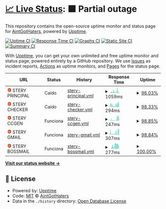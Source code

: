 # [📈 Live Status](https://stery-server.ml): <!--live status--> **🟧 Partial outage**

This repository contains the open-source uptime monitor and status page for [AintGotHaters](https://stery-server.ml), powered by [Upptime](https://github.com/upptime/upptime).

[![Uptime CI](https://github.com/bystrokr/steryservers/workflows/Uptime%20CI/badge.svg)](https://github.com/bystrokr/steryservers/actions?query=workflow%3A%22Uptime+CI%22)
[![Response Time CI](https://github.com/bystrokr/steryservers/workflows/Response%20Time%20CI/badge.svg)](https://github.com/bystrokr/steryservers/actions?query=workflow%3A%22Response+Time+CI%22)
[![Graphs CI](https://github.com/bystrokr/steryservers/workflows/Graphs%20CI/badge.svg)](https://github.com/bystrokr/steryservers/actions?query=workflow%3A%22Graphs+CI%22)
[![Static Site CI](https://github.com/bystrokr/steryservers/workflows/Static%20Site%20CI/badge.svg)](https://github.com/bystrokr/steryservers/actions?query=workflow%3A%22Static+Site+CI%22)
[![Summary CI](https://github.com/bystrokr/steryservers/workflows/Summary%20CI/badge.svg)](https://github.com/bystrokr/steryservers/actions?query=workflow%3A%22Summary+CI%22)

With [Upptime](https://upptime.js.org), you can get your own unlimited and free uptime monitor and status page, powered entirely by a GitHub repository. We use [Issues](https://github.com/bystrokr/steryservers/issues) as incident reports, [Actions](https://github.com/bystrokr/steryservers/actions) as uptime monitors, and [Pages](https://stery-server.ml) for the status page.

<!--start: status pages-->
<!-- This summary is generated by Upptime (https://github.com/upptime/upptime) -->
<!-- Do not edit this manually, your changes will be overwritten -->
<!-- prettier-ignore -->
| URL | Status | History | Response Time | Uptime |
| --- | ------ | ------- | ------------- | ------ |
| <img alt="" src="https://raw.githubusercontent.com/bystrokr/steryservrs/master/assets/sterylogo.svg" height="13"> STERY PRINCIPAL | Caído | [stery-principal.yml](https://github.com/bystrokr/steryservrs/commits/HEAD/history/stery-principal.yml) | <details><summary><img alt="Response time graph" src="./graphs/stery-principal/response-time-week.png" height="20"> 1059ms</summary><br><a href="https://stery-server.ml/history/stery-principal"><img alt="Response time 860" src="https://img.shields.io/endpoint?url=https%3A%2F%2Fraw.githubusercontent.com%2Fbystrokr%2Fsteryservrs%2FHEAD%2Fapi%2Fstery-principal%2Fresponse-time.json"></a><br><a href="https://stery-server.ml/history/stery-principal"><img alt="24-hour response time 627" src="https://img.shields.io/endpoint?url=https%3A%2F%2Fraw.githubusercontent.com%2Fbystrokr%2Fsteryservrs%2FHEAD%2Fapi%2Fstery-principal%2Fresponse-time-day.json"></a><br><a href="https://stery-server.ml/history/stery-principal"><img alt="7-day response time 1059" src="https://img.shields.io/endpoint?url=https%3A%2F%2Fraw.githubusercontent.com%2Fbystrokr%2Fsteryservrs%2FHEAD%2Fapi%2Fstery-principal%2Fresponse-time-week.json"></a><br><a href="https://stery-server.ml/history/stery-principal"><img alt="30-day response time 976" src="https://img.shields.io/endpoint?url=https%3A%2F%2Fraw.githubusercontent.com%2Fbystrokr%2Fsteryservrs%2FHEAD%2Fapi%2Fstery-principal%2Fresponse-time-month.json"></a><br><a href="https://stery-server.ml/history/stery-principal"><img alt="1-year response time 860" src="https://img.shields.io/endpoint?url=https%3A%2F%2Fraw.githubusercontent.com%2Fbystrokr%2Fsteryservrs%2FHEAD%2Fapi%2Fstery-principal%2Fresponse-time-year.json"></a></details> | <details><summary><a href="https://stery-server.ml/history/stery-principal">96.03%</a></summary><a href="https://stery-server.ml/history/stery-principal"><img alt="All-time uptime 99.54%" src="https://img.shields.io/endpoint?url=https%3A%2F%2Fraw.githubusercontent.com%2Fbystrokr%2Fsteryservrs%2FHEAD%2Fapi%2Fstery-principal%2Fuptime.json"></a><br><a href="https://stery-server.ml/history/stery-principal"><img alt="24-hour uptime 83.95%" src="https://img.shields.io/endpoint?url=https%3A%2F%2Fraw.githubusercontent.com%2Fbystrokr%2Fsteryservrs%2FHEAD%2Fapi%2Fstery-principal%2Fuptime-day.json"></a><br><a href="https://stery-server.ml/history/stery-principal"><img alt="7-day uptime 96.03%" src="https://img.shields.io/endpoint?url=https%3A%2F%2Fraw.githubusercontent.com%2Fbystrokr%2Fsteryservrs%2FHEAD%2Fapi%2Fstery-principal%2Fuptime-week.json"></a><br><a href="https://stery-server.ml/history/stery-principal"><img alt="30-day uptime 99.09%" src="https://img.shields.io/endpoint?url=https%3A%2F%2Fraw.githubusercontent.com%2Fbystrokr%2Fsteryservrs%2FHEAD%2Fapi%2Fstery-principal%2Fuptime-month.json"></a><br><a href="https://stery-server.ml/history/stery-principal"><img alt="1-year uptime 99.54%" src="https://img.shields.io/endpoint?url=https%3A%2F%2Fraw.githubusercontent.com%2Fbystrokr%2Fsteryservrs%2FHEAD%2Fapi%2Fstery-principal%2Fuptime-year.json"></a></details>
| <img alt="" src="https://raw.githubusercontent.com/bystrokr/steryservrs/master/assets/sterylogo.svg" height="13"> STERY CHECKER | Caído | [stery-checker.yml](https://github.com/bystrokr/steryservrs/commits/HEAD/history/stery-checker.yml) | <details><summary><img alt="Response time graph" src="./graphs/stery-checker/response-time-week.png" height="20"> 294ms</summary><br><a href="https://stery-server.ml/history/stery-checker"><img alt="Response time 355" src="https://img.shields.io/endpoint?url=https%3A%2F%2Fraw.githubusercontent.com%2Fbystrokr%2Fsteryservrs%2FHEAD%2Fapi%2Fstery-checker%2Fresponse-time.json"></a><br><a href="https://stery-server.ml/history/stery-checker"><img alt="24-hour response time 112" src="https://img.shields.io/endpoint?url=https%3A%2F%2Fraw.githubusercontent.com%2Fbystrokr%2Fsteryservrs%2FHEAD%2Fapi%2Fstery-checker%2Fresponse-time-day.json"></a><br><a href="https://stery-server.ml/history/stery-checker"><img alt="7-day response time 294" src="https://img.shields.io/endpoint?url=https%3A%2F%2Fraw.githubusercontent.com%2Fbystrokr%2Fsteryservrs%2FHEAD%2Fapi%2Fstery-checker%2Fresponse-time-week.json"></a><br><a href="https://stery-server.ml/history/stery-checker"><img alt="30-day response time 273" src="https://img.shields.io/endpoint?url=https%3A%2F%2Fraw.githubusercontent.com%2Fbystrokr%2Fsteryservrs%2FHEAD%2Fapi%2Fstery-checker%2Fresponse-time-month.json"></a><br><a href="https://stery-server.ml/history/stery-checker"><img alt="1-year response time 355" src="https://img.shields.io/endpoint?url=https%3A%2F%2Fraw.githubusercontent.com%2Fbystrokr%2Fsteryservrs%2FHEAD%2Fapi%2Fstery-checker%2Fresponse-time-year.json"></a></details> | <details><summary><a href="https://stery-server.ml/history/stery-checker">98.33%</a></summary><a href="https://stery-server.ml/history/stery-checker"><img alt="All-time uptime 99.72%" src="https://img.shields.io/endpoint?url=https%3A%2F%2Fraw.githubusercontent.com%2Fbystrokr%2Fsteryservrs%2FHEAD%2Fapi%2Fstery-checker%2Fuptime.json"></a><br><a href="https://stery-server.ml/history/stery-checker"><img alt="24-hour uptime 95.14%" src="https://img.shields.io/endpoint?url=https%3A%2F%2Fraw.githubusercontent.com%2Fbystrokr%2Fsteryservrs%2FHEAD%2Fapi%2Fstery-checker%2Fuptime-day.json"></a><br><a href="https://stery-server.ml/history/stery-checker"><img alt="7-day uptime 98.33%" src="https://img.shields.io/endpoint?url=https%3A%2F%2Fraw.githubusercontent.com%2Fbystrokr%2Fsteryservrs%2FHEAD%2Fapi%2Fstery-checker%2Fuptime-week.json"></a><br><a href="https://stery-server.ml/history/stery-checker"><img alt="30-day uptime 99.61%" src="https://img.shields.io/endpoint?url=https%3A%2F%2Fraw.githubusercontent.com%2Fbystrokr%2Fsteryservrs%2FHEAD%2Fapi%2Fstery-checker%2Fuptime-month.json"></a><br><a href="https://stery-server.ml/history/stery-checker"><img alt="1-year uptime 99.72%" src="https://img.shields.io/endpoint?url=https%3A%2F%2Fraw.githubusercontent.com%2Fbystrokr%2Fsteryservrs%2FHEAD%2Fapi%2Fstery-checker%2Fuptime-year.json"></a></details>
| <img alt="" src="https://raw.githubusercontent.com/bystrokr/steryservrs/master/assets/sterylogo.svg" height="13"> STERY CCGEN | Funciona | [stery-ccgen.yml](https://github.com/bystrokr/steryservrs/commits/HEAD/history/stery-ccgen.yml) | <details><summary><img alt="Response time graph" src="./graphs/stery-ccgen/response-time-week.png" height="20"> 247ms</summary><br><a href="https://stery-server.ml/history/stery-ccgen"><img alt="Response time 412" src="https://img.shields.io/endpoint?url=https%3A%2F%2Fraw.githubusercontent.com%2Fbystrokr%2Fsteryservrs%2FHEAD%2Fapi%2Fstery-ccgen%2Fresponse-time.json"></a><br><a href="https://stery-server.ml/history/stery-ccgen"><img alt="24-hour response time 105" src="https://img.shields.io/endpoint?url=https%3A%2F%2Fraw.githubusercontent.com%2Fbystrokr%2Fsteryservrs%2FHEAD%2Fapi%2Fstery-ccgen%2Fresponse-time-day.json"></a><br><a href="https://stery-server.ml/history/stery-ccgen"><img alt="7-day response time 247" src="https://img.shields.io/endpoint?url=https%3A%2F%2Fraw.githubusercontent.com%2Fbystrokr%2Fsteryservrs%2FHEAD%2Fapi%2Fstery-ccgen%2Fresponse-time-week.json"></a><br><a href="https://stery-server.ml/history/stery-ccgen"><img alt="30-day response time 353" src="https://img.shields.io/endpoint?url=https%3A%2F%2Fraw.githubusercontent.com%2Fbystrokr%2Fsteryservrs%2FHEAD%2Fapi%2Fstery-ccgen%2Fresponse-time-month.json"></a><br><a href="https://stery-server.ml/history/stery-ccgen"><img alt="1-year response time 412" src="https://img.shields.io/endpoint?url=https%3A%2F%2Fraw.githubusercontent.com%2Fbystrokr%2Fsteryservrs%2FHEAD%2Fapi%2Fstery-ccgen%2Fresponse-time-year.json"></a></details> | <details><summary><a href="https://stery-server.ml/history/stery-ccgen">98.85%</a></summary><a href="https://stery-server.ml/history/stery-ccgen"><img alt="All-time uptime 98.85%" src="https://img.shields.io/endpoint?url=https%3A%2F%2Fraw.githubusercontent.com%2Fbystrokr%2Fsteryservrs%2FHEAD%2Fapi%2Fstery-ccgen%2Fuptime.json"></a><br><a href="https://stery-server.ml/history/stery-ccgen"><img alt="24-hour uptime 97.20%" src="https://img.shields.io/endpoint?url=https%3A%2F%2Fraw.githubusercontent.com%2Fbystrokr%2Fsteryservrs%2FHEAD%2Fapi%2Fstery-ccgen%2Fuptime-day.json"></a><br><a href="https://stery-server.ml/history/stery-ccgen"><img alt="7-day uptime 98.85%" src="https://img.shields.io/endpoint?url=https%3A%2F%2Fraw.githubusercontent.com%2Fbystrokr%2Fsteryservrs%2FHEAD%2Fapi%2Fstery-ccgen%2Fuptime-week.json"></a><br><a href="https://stery-server.ml/history/stery-ccgen"><img alt="30-day uptime 99.73%" src="https://img.shields.io/endpoint?url=https%3A%2F%2Fraw.githubusercontent.com%2Fbystrokr%2Fsteryservrs%2FHEAD%2Fapi%2Fstery-ccgen%2Fuptime-month.json"></a><br><a href="https://stery-server.ml/history/stery-ccgen"><img alt="1-year uptime 98.85%" src="https://img.shields.io/endpoint?url=https%3A%2F%2Fraw.githubusercontent.com%2Fbystrokr%2Fsteryservrs%2FHEAD%2Fapi%2Fstery-ccgen%2Fuptime-year.json"></a></details>
| <img alt="" src="https://raw.githubusercontent.com/bystrokr/steryservrs/master/assets/sterylogo.svg" height="13"> STERY GMAIL | Funciona | [stery-gmail.yml](https://github.com/bystrokr/steryservrs/commits/HEAD/history/stery-gmail.yml) | <details><summary><img alt="Response time graph" src="./graphs/stery-gmail/response-time-week.png" height="20"> 307ms</summary><br><a href="https://stery-server.ml/history/stery-gmail"><img alt="Response time 459" src="https://img.shields.io/endpoint?url=https%3A%2F%2Fraw.githubusercontent.com%2Fbystrokr%2Fsteryservrs%2FHEAD%2Fapi%2Fstery-gmail%2Fresponse-time.json"></a><br><a href="https://stery-server.ml/history/stery-gmail"><img alt="24-hour response time 194" src="https://img.shields.io/endpoint?url=https%3A%2F%2Fraw.githubusercontent.com%2Fbystrokr%2Fsteryservrs%2FHEAD%2Fapi%2Fstery-gmail%2Fresponse-time-day.json"></a><br><a href="https://stery-server.ml/history/stery-gmail"><img alt="7-day response time 307" src="https://img.shields.io/endpoint?url=https%3A%2F%2Fraw.githubusercontent.com%2Fbystrokr%2Fsteryservrs%2FHEAD%2Fapi%2Fstery-gmail%2Fresponse-time-week.json"></a><br><a href="https://stery-server.ml/history/stery-gmail"><img alt="30-day response time 323" src="https://img.shields.io/endpoint?url=https%3A%2F%2Fraw.githubusercontent.com%2Fbystrokr%2Fsteryservrs%2FHEAD%2Fapi%2Fstery-gmail%2Fresponse-time-month.json"></a><br><a href="https://stery-server.ml/history/stery-gmail"><img alt="1-year response time 459" src="https://img.shields.io/endpoint?url=https%3A%2F%2Fraw.githubusercontent.com%2Fbystrokr%2Fsteryservrs%2FHEAD%2Fapi%2Fstery-gmail%2Fresponse-time-year.json"></a></details> | <details><summary><a href="https://stery-server.ml/history/stery-gmail">98.84%</a></summary><a href="https://stery-server.ml/history/stery-gmail"><img alt="All-time uptime 99.79%" src="https://img.shields.io/endpoint?url=https%3A%2F%2Fraw.githubusercontent.com%2Fbystrokr%2Fsteryservrs%2FHEAD%2Fapi%2Fstery-gmail%2Fuptime.json"></a><br><a href="https://stery-server.ml/history/stery-gmail"><img alt="24-hour uptime 98.50%" src="https://img.shields.io/endpoint?url=https%3A%2F%2Fraw.githubusercontent.com%2Fbystrokr%2Fsteryservrs%2FHEAD%2Fapi%2Fstery-gmail%2Fuptime-day.json"></a><br><a href="https://stery-server.ml/history/stery-gmail"><img alt="7-day uptime 98.84%" src="https://img.shields.io/endpoint?url=https%3A%2F%2Fraw.githubusercontent.com%2Fbystrokr%2Fsteryservrs%2FHEAD%2Fapi%2Fstery-gmail%2Fuptime-week.json"></a><br><a href="https://stery-server.ml/history/stery-gmail"><img alt="30-day uptime 99.73%" src="https://img.shields.io/endpoint?url=https%3A%2F%2Fraw.githubusercontent.com%2Fbystrokr%2Fsteryservrs%2FHEAD%2Fapi%2Fstery-gmail%2Fuptime-month.json"></a><br><a href="https://stery-server.ml/history/stery-gmail"><img alt="1-year uptime 99.79%" src="https://img.shields.io/endpoint?url=https%3A%2F%2Fraw.githubusercontent.com%2Fbystrokr%2Fsteryservrs%2FHEAD%2Fapi%2Fstery-gmail%2Fuptime-year.json"></a></details>
| <img alt="" src="https://raw.githubusercontent.com/bystrokr/steryservrs/master/assets/sterylogo.svg" height="13"> STERY BOSSMAIL | Funciona | [stery-bossmail.yml](https://github.com/bystrokr/steryservrs/commits/HEAD/history/stery-bossmail.yml) | <details><summary><img alt="Response time graph" src="./graphs/stery-bossmail/response-time-week.png" height="20"> 277ms</summary><br><a href="https://stery-server.ml/history/stery-bossmail"><img alt="Response time 328" src="https://img.shields.io/endpoint?url=https%3A%2F%2Fraw.githubusercontent.com%2Fbystrokr%2Fsteryservrs%2FHEAD%2Fapi%2Fstery-bossmail%2Fresponse-time.json"></a><br><a href="https://stery-server.ml/history/stery-bossmail"><img alt="24-hour response time 9" src="https://img.shields.io/endpoint?url=https%3A%2F%2Fraw.githubusercontent.com%2Fbystrokr%2Fsteryservrs%2FHEAD%2Fapi%2Fstery-bossmail%2Fresponse-time-day.json"></a><br><a href="https://stery-server.ml/history/stery-bossmail"><img alt="7-day response time 277" src="https://img.shields.io/endpoint?url=https%3A%2F%2Fraw.githubusercontent.com%2Fbystrokr%2Fsteryservrs%2FHEAD%2Fapi%2Fstery-bossmail%2Fresponse-time-week.json"></a><br><a href="https://stery-server.ml/history/stery-bossmail"><img alt="30-day response time 282" src="https://img.shields.io/endpoint?url=https%3A%2F%2Fraw.githubusercontent.com%2Fbystrokr%2Fsteryservrs%2FHEAD%2Fapi%2Fstery-bossmail%2Fresponse-time-month.json"></a><br><a href="https://stery-server.ml/history/stery-bossmail"><img alt="1-year response time 328" src="https://img.shields.io/endpoint?url=https%3A%2F%2Fraw.githubusercontent.com%2Fbystrokr%2Fsteryservrs%2FHEAD%2Fapi%2Fstery-bossmail%2Fresponse-time-year.json"></a></details> | <details><summary><a href="https://stery-server.ml/history/stery-bossmail">100.00%</a></summary><a href="https://stery-server.ml/history/stery-bossmail"><img alt="All-time uptime 98.94%" src="https://img.shields.io/endpoint?url=https%3A%2F%2Fraw.githubusercontent.com%2Fbystrokr%2Fsteryservrs%2FHEAD%2Fapi%2Fstery-bossmail%2Fuptime.json"></a><br><a href="https://stery-server.ml/history/stery-bossmail"><img alt="24-hour uptime 100.00%" src="https://img.shields.io/endpoint?url=https%3A%2F%2Fraw.githubusercontent.com%2Fbystrokr%2Fsteryservrs%2FHEAD%2Fapi%2Fstery-bossmail%2Fuptime-day.json"></a><br><a href="https://stery-server.ml/history/stery-bossmail"><img alt="7-day uptime 100.00%" src="https://img.shields.io/endpoint?url=https%3A%2F%2Fraw.githubusercontent.com%2Fbystrokr%2Fsteryservrs%2FHEAD%2Fapi%2Fstery-bossmail%2Fuptime-week.json"></a><br><a href="https://stery-server.ml/history/stery-bossmail"><img alt="30-day uptime 100.00%" src="https://img.shields.io/endpoint?url=https%3A%2F%2Fraw.githubusercontent.com%2Fbystrokr%2Fsteryservrs%2FHEAD%2Fapi%2Fstery-bossmail%2Fuptime-month.json"></a><br><a href="https://stery-server.ml/history/stery-bossmail"><img alt="1-year uptime 98.94%" src="https://img.shields.io/endpoint?url=https%3A%2F%2Fraw.githubusercontent.com%2Fbystrokr%2Fsteryservrs%2FHEAD%2Fapi%2Fstery-bossmail%2Fuptime-year.json"></a></details>

<!--end: status pages-->

[**Visit our status website →**](https://stery-server.ml)

## 📄 License

- Powered by: [Upptime](https://github.com/upptime/upptime)
- Code: [MIT](./LICENSE) © [AintGotHaters](https://stery-server.ml)
- Data in the `./history` directory: [Open Database License](https://opendatacommons.org/licenses/odbl/1-0/)
